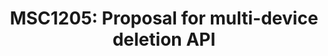 ---
title: "MSC1205: Proposal for multi-device deletion API"
published: false
created_at: "2018-05-10"
category: encryption
description:
keywords: merged
client_stats:
server_stats:
  synapse:
    all:
      merged: y
sdk_stats:
services_stats:
footnotes:
notes:
links:
 - title: "PR for MSC1205"
   link: "https://github.com/matrix-org/matrix-doc/issues/1205"
 - title: Documentation
   link: "https://docs.google.com/document/d/1LaA9Q96ytumLmE-eAscONMMX5rE26ri4G7uj-rmltbs/edit"
---